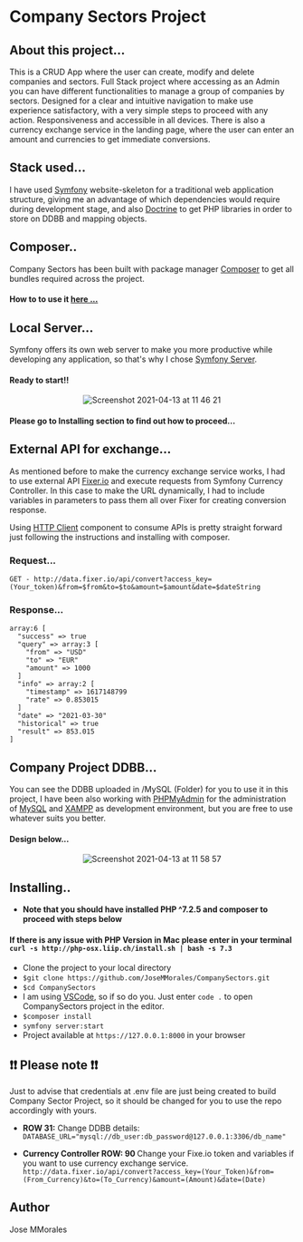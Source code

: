 # Company Sectors Project 

## About this project...

This is a CRUD App where the user can create, modify and delete companies and sectors. Full Stack project where accessing as an Admin you can have different functionalities to manage a group of companies by sectors. Designed for a clear and intuitive navigation to make use experience satisfactory, with a very simple steps to proceed with any action. Responsiveness and accessible in all devices. There is also a currency exchange service in the landing page, where the user can enter an amount and currencies to get immediate conversions.

## Stack used...
I have used [Symfony](https://symfony.com/) website-skeleton for a traditional web application structure, giving me an advantage of which dependencies would require during development stage, and also [Doctrine](https://www.doctrine-project.org/) to get PHP libraries in order to store on DDBB and mapping objects.

## Composer..
Company Sectors has been built with package manager [Composer](https://getcomposer.org/) to get all bundles required across the project. 

#### How to to use it [here ...](https://getcomposer.org/doc/01-basic-usage.md)

## Local Server...
Symfony offers its own web server to make you more productive while developing any application, so that's why I chose [Symfony Server](https://symfony.com/doc/current/setup/symfony_server.html). 

#### Ready to start!!

<div align="center">

![Screenshot 2021-04-13 at 11 46 21](https://user-images.githubusercontent.com/43299285/114533185-ed256d80-9c4d-11eb-9ca8-a34181e733ac.png)

</div>

#### Please go to Installing section to find out how to proceed...

## External API for exchange...
As mentioned before to make the currency exchange service works, I had to use external API [Fixer.io](https://fixer.io/) and execute requests from Symfony Currency Controller. In this case to make the URL dynamically, I had to include variables in parameters to pass them all over Fixer for creating conversion response.

Using [HTTP Client](https://symfony.com/doc/current/http_client.html) component to consume APIs is pretty straight forward just following the instructions and installing with composer.

### Request...
`GET - http://data.fixer.io/api/convert?access_key=(Your_token)&from=$from&to=$to&amount=$amount&date=$dateString`
### Response...
```
array:6 [
  "success" => true
  "query" => array:3 [
    "from" => "USD"
    "to" => "EUR"
    "amount" => 1000
  ]
  "info" => array:2 [
    "timestamp" => 1617148799
    "rate" => 0.853015
  ]
  "date" => "2021-03-30"
  "historical" => true
  "result" => 853.015
]
```

## Company Project DDBB...

You can see the DDBB uploaded in /MySQL (Folder) for you to use it in this project, I have been also working with [PHPMyAdmin](https://www.phpmyadmin.net/) for the administration of [MySQL](https://www.mysql.com/) and [XAMPP](https://www.youtube.com/watch?time_continue=1&v=h6DEDm7C37A&feature=emb_logo) as development environment, but you are free to use whatever suits you better.

#### Design below...

<div align="center">

![Screenshot 2021-04-13 at 11 58 57](https://user-images.githubusercontent.com/43299285/114534778-a59fe100-9c4f-11eb-81ad-dbb9aa6f129e.png)

</div>

## Installing..
* **Note that you should have installed PHP ^7.2.5 and composer to proceed with steps below**

#### If there is any issue with PHP Version in Mac please enter in your terminal `curl -s http://php-osx.liip.ch/install.sh | bash -s 7.3`

* Clone the project to your local directory
* `$git clone https://github.com/JoseMMorales/CompanySectors.git`
* `$cd CompanySectors`
*  I am using [VSCode](https://code.visualstudio.com/), so if so do you. Just enter `code .` to open CompanySectors project in the editor.
* `$composer install`
* `symfony server:start`
* Project available at `https://127.0.0.1:8000` in your browser

## :exclamation::exclamation: Please note :exclamation::exclamation: 
Just to advise that credentials at .env file are just being created to build Company Sector Project, so it should be changed for you to use the repo accordingly with yours.

* <b>ROW 31:</b> Change DDBB details:<br />
`DATABASE_URL="mysql://db_user:db_password@127.0.0.1:3306/db_name"`

* <b>Currency Controller ROW: 90 </b> Change your Fixe.io token and variables if you want to use currency exchange service.
`http://data.fixer.io/api/convert?access_key=(Your_Token)&from=(From_Currency)&to=(To_Currency)&amount=(Amount)&date=(Date)`

## Author
Jose MMorales
